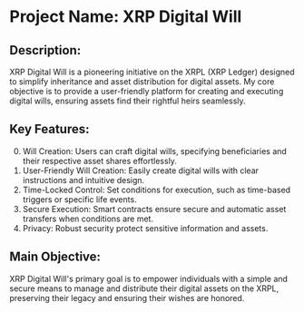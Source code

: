 # Project Name: XRP Digital Will

## Description:
XRP Digital Will is a pioneering initiative on the XRPL (XRP Ledger) designed to simplify inheritance and asset distribution for digital assets. My core objective is to provide a user-friendly platform for creating and executing digital wills, ensuring assets find their rightful heirs seamlessly.

## Key Features:
0. Will Creation: Users can craft digital wills, specifying beneficiaries and their respective asset shares effortlessly.
1. User-Friendly Will Creation: Easily create digital wills with clear instructions and intuitive design.
2. Time-Locked Control: Set conditions for execution, such as time-based triggers or specific life events.
3. Secure Execution: Smart contracts ensure secure and automatic asset transfers when conditions are met.
4. Privacy: Robust security protect sensitive information and assets.

## Main Objective:
XRP Digital Will's primary goal is to empower individuals with a simple and secure means to manage and distribute their digital assets on the XRPL, preserving their legacy and ensuring their wishes are honored.